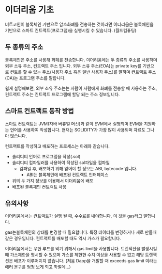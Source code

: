 # 이더리움 기초
비트코인이 블록체인 기반으로 암호화폐를 전송하는 것이라면 이더리움은 블록체인을 기반으로 스마트 컨트랙트(프로그램)을 실행시킬 수 있습니다. (월드컴퓨팅)

## 두 종류의 주소
블록체인은 주소를 사용해 화폐를 전송합니다.
이더리움에는 두 종류의 주소를 사용하며 외부 소유 주소, 컨트랙트 주소 입니다.
외부 소유 주소(EOA)는 private key를 기반으로 컨트롤 할 수 있는 주소(사용자 주소 혹은 일반 사용자 주소)를 말하며 컨트랙트 주소(CA)는 프로그램 주소를 말합니다.

쉽게 설명해보면, 외부 소유 주소는는 사람이 사람에게 화폐를 전송할 때 사용하는 주소,
컨트랙트 주소는 컨트랙트 프로그램에 할당 되는 주소 정보입니다.

## 스마트 컨트랙트 동작 방법
스마트 컨트랙트는 JVM(자바 버츄얼 머신)과 같이 EVM에서 실행되며 EVM을 지원하는 언어를 사용하여 작성합니다.
현재는 SOLIDITY가 가장 많이 사용되며 자료도 그나마 많습니다.

컨트랙트를 작성하고 배포하는 프로세스는 아래와 같습니다.
 
* 솔리디티 언어로 프로그램을 작성(.sol)
* 솔리디티 컴파일러를 사용하여 작성된 sol파일을 컴파일
    * 컴파일 후, 배포하기 위해 얻어야 할 정보는 ABI, bytecode 입니다.
        * ABI는 블록체인에 배포된 컨트랙트 인터페이스
* 위의 두 가지 정보를 이용해서 이더리움에 배포
* 배포된 블록체인 컨트랙트 사용

## 유의사항
이더리움에서는 컨트랙트가 실행 될 때, 수수료를 내야합니다.
이 것을 gas라고 말합니다.

gas는블록체인의 상태를 변경할 때 필요합니다. 특정 데이터를 변경하거나 새로 만들때 같은 경우입니다. 컨트랙트를 배포할 때도 역시 가스가 필요합니다.

이더리움에서는 무한 루프를 막기 위해서 gas limit을 사용합니다. 
트랜잭션을 발생시킬 때 가스제한을 명시할 수 있으며 가스를 제한한 수치 이상을 사용할 수 없고 해당 트랜잭션은 배포가 이루어지지 않습니다. (처음 Dapp을 개발할 때 exceeds gas limit 이라는 에러 문구를 엄청 보게 되고 좌절에...)

